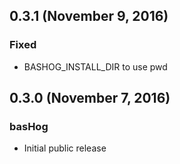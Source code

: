 ## 0.3.1 (November 9, 2016)

### Fixed
 - BASHOG_INSTALL_DIR to use pwd

## 0.3.0 (November 7, 2016)

### basHog

- Initial public release
